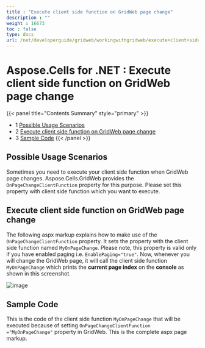 ```yaml
---
title : "Execute client side function on GridWeb page change" 
description : "" 
weight : 16673 
toc : false
type: docs
url: /net/developerguide/gridweb/workingwithgridweb/execute+client+side+function+on+gridweb+page+change/
---
```


# Aspose.Cells for .NET : Execute client side function on GridWeb page change


{{< panel title="Contents Summary" style="primary" >}}
*   1 [Possible Usage Scenarios](#possible-usage-scenarios)
*   2 [Execute client side function on GridWeb page change](#execute-client-side-function-on-gridweb-page-change)
*   3 [Sample Code](#sample-code)
{{< /panel >}}
 

## Possible Usage Scenarios

Sometimes you need to execute your client side function when GridWeb page changes. Aspose.Cells.GridWeb provides the `OnPageChangeClientFunction` property for this purpose. Please set this property with client side function which you want to execute.

## Execute client side function on GridWeb page change

The following aspx markup explains how to make use of the `OnPageChangeClientFunction` property. It sets the property with the client side function named `MyOnPageChange`. Please note, this property is valid only if you have enabled paging i.e. `EnablePaging="true"`. Now, whenever you will change the GridWeb page, it will call the client side function `MyOnPageChange` which prints the **current page index** on the **console** as shown in this screenshot.

![image](https://docs2.aspose.com/cells/net/attachments/40142260/40468496.png)

## Sample Code

This is the code of the client side function `MyOnPageChange` that will be executed because of setting `OnPageChangeClientFunction ="MyOnPageChange"` property in GridWeb. This is the complete aspx page markup.

